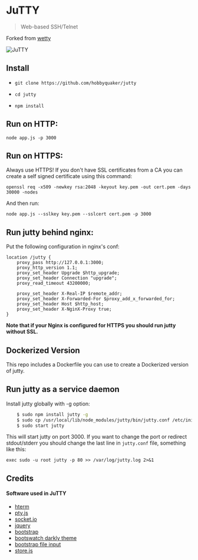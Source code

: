 # JuTTY

> Web-based SSH/Telnet

Forked from [wetty](https://github.com/krishnasrinivas/wetty)


![JuTTY](/terminal.png?raw=true)

## Install

*  `git clone https://github.com/hobbyquaker/jutty`

*  `cd jutty`

*  `npm install`

## Run on HTTP:

    node app.js -p 3000


## Run on HTTPS:

Always use HTTPS! If you don't have SSL certificates from a CA you can
create a self signed certificate using this command:

  `openssl req -x509 -newkey rsa:2048 -keyout key.pem -out cert.pem -days 30000 -nodes`

And then run:

    node app.js --sslkey key.pem --sslcert cert.pem -p 3000


## Run jutty behind nginx:

Put the following configuration in nginx's conf:

    location /jutty {
	    proxy_pass http://127.0.0.1:3000;
	    proxy_http_version 1.1;
	    proxy_set_header Upgrade $http_upgrade;
	    proxy_set_header Connection "upgrade";
	    proxy_read_timeout 43200000;

	    proxy_set_header X-Real-IP $remote_addr;
	    proxy_set_header X-Forwarded-For $proxy_add_x_forwarded_for;
	    proxy_set_header Host $http_host;
	    proxy_set_header X-NginX-Proxy true;
    }



**Note that if your Nginx is configured for HTTPS you should run jutty without SSL.**

## Dockerized Version

This repo includes a Dockerfile you can use to create a Dockerized version of jutty. 
 


## Run jutty as a service daemon

Install jutty globally with -g option:

```bash
    $ sudo npm install jutty -g
    $ sudo cp /usr/local/lib/node_modules/jutty/bin/jutty.conf /etc/init
    $ sudo start jutty
```

This will start jutty on port 3000. If you want to change the port or redirect stdout/stderr you should change the last line in `jutty.conf` file, something like this:

    exec sudo -u root jutty -p 80 >> /var/log/jutty.log 2>&1

## Credits

#### Software used in JuTTY

* [hterm](https://chromium.googlesource.com/apps/libapps/+/master/hterm/)
* [pty.js](https://github.com/chjj/pty.js/)
* [socket.io](http://socket.io/)
* [jquery](https://jquery.com/)
* [bootstrap](http://getbootstrap.com/)
* [bootswatch darkly theme](https://bootswatch.com/darkly/)
* [bootstrap file input](http://plugins.krajee.com/file-input)
* [store.js](https://github.com/marcuswestin/store.js/)

